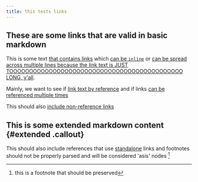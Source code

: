 ```yaml
---
title: this tests links
---
```



## These are some links that are valid in basic markdown

This is some text [that contains links][this fun link1] which 
[can be `inline`](https://example.com/2) or [can be spread across multiple lines
because the link text is JUST TOOOOOOOOOOOOOOOOOOOOOOOOOOOOOOOOOOOOOOOOOOOO
LONG, y'all](https://example.com/3).

Mainly, we want to see if [link text
by reference][link4] and if links [can be referenced multiple times][this fun link1]

This should also [include non-reference links](https://example.com/5)

## This is some extended markdown content {#extended .callout}

This should also include references that use [standalone] links and 
footnotes should not be properly parsed and will be considered 'asis' nodes
[^footy]


[this fun link1]: https://example.com/1
[link2]: https://example.com/2
[link3]: https://example.com/3
[link4]: https://example.com/4
[standalone]: https://example.com/standalone
[^footy]: this is a footnote that
  should be preserved

